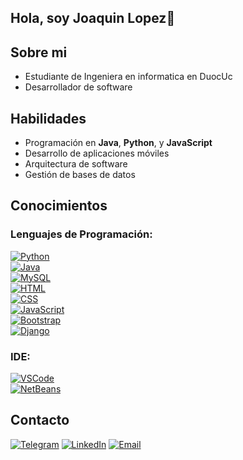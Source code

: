 ## Hola, soy Joaquin Lopez👋

## Sobre mi 
- Estudiante de Ingeniera en informatica en DuocUc
- Desarrollador de software
## Habilidades
- Programación en **Java**, **Python**, y **JavaScript**
- Desarrollo de aplicaciones móviles
- Arquitectura de software
- Gestión de bases de datos
## Conocimientos
### Lenguajes de Programación:
[![Python](https://img.shields.io/badge/Python-red)](https://www.python.org/)  
[![Java](https://img.shields.io/badge/Java-orange)](https://www.java.com/)  
[![MySQL](https://img.shields.io/badge/MySQL-blue)](https://www.mysql.com/)  
[![HTML](https://img.shields.io/badge/HTML5-yellow)](https://developer.mozilla.org/en-US/docs/Web/Guide/HTML/HTML5)  
[![CSS](https://img.shields.io/badge/CSS-green)](https://developer.mozilla.org/en-US/docs/Web/CSS)  
[![JavaScript](https://img.shields.io/badge/JavaScript-lightgrey)](https://developer.mozilla.org/en-US/docs/Web/JavaScript)  
[![Bootstrap](https://img.shields.io/badge/Bootstrap-purple)](https://getbootstrap.com/)  
[![Django](https://img.shields.io/badge/Django-darkgreen)](https://www.djangoproject.com/)

### IDE:
[![VSCode](https://img.shields.io/badge/VisualStudioCode-blue)](https://code.visualstudio.com/)  
[![NetBeans](https://img.shields.io/badge/APACHE%20NETBEANS-lightblue)](https://netbeans.apache.org/)

## Contacto 
[![Telegram](https://img.shields.io/badge/Telegram-blue?logo=telegram)](https://t.me/joako_Lopez)
[![LinkedIn](https://img.shields.io/badge/LinkedIn-blue)](https://www.linkedin.com/in/joaqu%C3%ADn-l%C3%B3pez-9ba59b292/)
[![Email](https://img.shields.io/badge/Email-red)](mailto:joaquinlopezguerraj@gmail.com)
